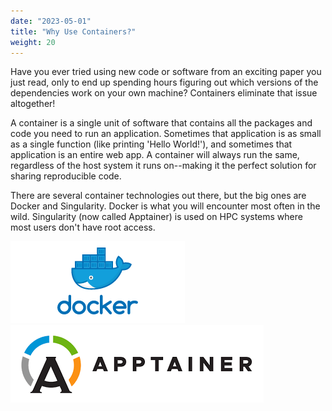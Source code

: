 ```yaml
---
date: "2023-05-01"
title: "Why Use Containers?"
weight: 20
---
```


Have you ever tried using new code or software from an exciting paper you just read, only to end up spending hours figuring out which versions of the dependencies work on your own machine? Containers eliminate that issue altogether!

A container is a single unit of software that contains all the packages and code you need to run an application. Sometimes that application is as small as a single function (like printing 'Hello World!'), and sometimes that application is an entire web app. A container will always run the same, regardless of the host system it runs on--making it the perfect solution for sharing reproducible code.

There are several container technologies out there, but the big ones are Docker and Singularity. Docker is what you will encounter most often in the wild. Singularity (now called Apptainer) is used on HPC systems where most users don't have root access.

![](img/docker.png)
![](img/apptainer.png)

